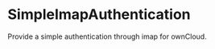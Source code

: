 SimpleImapAuthentication
========================

Provide a simple authentication through imap for ownCloud.
